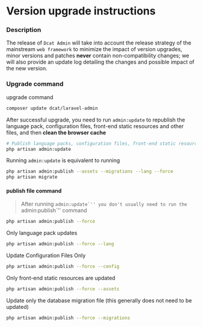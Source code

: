 # Version upgrade instructions


### Description

The release of `Dcat Admin` will take into account the release strategy of the mainstream `web framework` to minimize the impact of version upgrades, minor versions and patches **never** contain non-compatibility changes; we will also provide an update log detailing the changes and possible impact of the new version.




### Upgrade command
upgrade command
```bash
composer update dcat/laravel-admin
```

After successful upgrade, you need to run ``admin:update`` to republish the language pack, configuration files, front-end static resources and other files, and then **clean the browser cache**

```bash
# Publish language packs, configuration files, front-end static resources, data migration files, etc.
php artisan admin:update
```

Running ``admin:update`` is equivalent to running

```bash
php artisan admin:publish --assets --migrations --lang --force
php artisan migrate
```

#### publish file command

> After running ``admin:update`'' you don't usually need to run the ``admin:publish`'' command

```bash
php artisan admin:publish --force
```

Only language pack updates
```bash
php artisan admin:publish --force --lang
```

Update Configuration Files Only
```bash
php artisan admin:publish --force --config
```


Only front-end static resources are updated
```bash
php artisan admin:publish --force --assets
```

Update only the database migration file (this generally does not need to be updated)
```bash
php artisan admin:publish --force --migrations
```